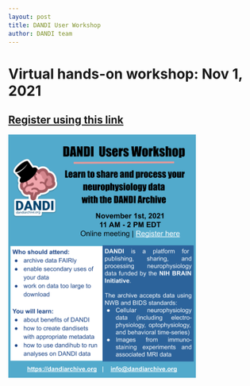 ```yaml
---
layout: post
title: DANDI User Workshop
author: DANDI team
---
```


# Virtual hands-on workshop: Nov 1, 2021

## [Register using this link](https://docs.google.com/forms/d/e/1FAIpQLSeONjD73tXRZJg_tVo7t6-vd9KNLAeD4m3ItLSATp15UH-Gfw/viewform?usp=sf_link)

<img src="/assets/2021_DANDI_USER_Workshop.svg" width="75%" />

